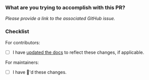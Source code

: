 ### What are you trying to accomplish with this PR?

*Please provide a link to the associated GitHub issue.*


### Checklist
For contributors:
- [ ] I have [updated the docs](https://github.com/Shopify/slate/blob/0.x/CONTRIBUTING.md#documentation) to reflect these changes, if applicable.

For maintainers:
- [ ] I have :tophat:'d these changes.

